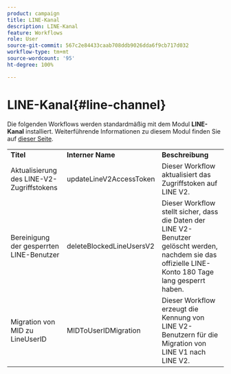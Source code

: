 ```yaml
---
product: campaign
title: LINE-Kanal
description: LINE-Kanal
feature: Workflows
role: User
source-git-commit: 567c2e84433caab708ddb9026dda6f9cb717d032
workflow-type: tm+mt
source-wordcount: '95'
ht-degree: 100%

---
```



# LINE-Kanal{#line-channel}

Die folgenden Workflows werden standardmäßig mit dem Modul **LINE-Kanal** installiert. Weiterführende Informationen zu diesem Modul finden Sie auf [dieser Seite](../../v8/send/line.md).

<table> 
 <tbody> 
  <tr> 
   <td> <strong>Titel</strong><br /> </td> 
   <td> <strong>Interner Name</strong><br /> </td> 
   <td> <strong>Beschreibung</strong><br /> </td> 
  </tr> 
  <tr> 
   <td> <span class="uicontrol">Aktualisierung des LINE-V2-Zugriffstokens</span> <br /> </td> 
   <td> <span class="uicontrol">updateLineV2AccessToken</span> <br /> </td> 
   <td> Dieser Workflow aktualisiert das Zugriffstoken auf LINE V2.<br /> </td> 
  </tr> 
  <tr> 
   <td> <span class="uicontrol">Bereinigung der gesperrten LINE-Benutzer</span> <br /> </td> 
   <td> <span class="uicontrol">deleteBlockedLineUsersV2</span> <br /> </td> 
   <td> Dieser Workflow stellt sicher, dass die Daten der LINE V2-Benutzer gelöscht werden, nachdem sie das offizielle LINE-Konto 180 Tage lang gesperrt haben.<br /> </td> 
  </tr> 
  <tr> 
   <td> <span class="uicontrol">Migration von MID zu LineUserID</span> <br /> </td> 
   <td> <span class="uicontrol">MIDToUserIDMigration</span> <br /> </td> 
   <td> Dieser Workflow erzeugt die Kennung von LINE V2-Benutzern für die Migration von LINE V1 nach LINE V2.<br /> </td> 
  </tr> 
 </tbody> 
</table>

